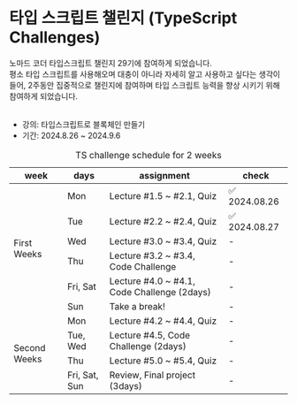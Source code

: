 # 타입 스크립트 챌린지 (TypeScript Challenges) <br />
노마드 코더 타입스크립트 챌린지 29기에 참여하게 되었습니다. <br />
평소 타입 스크립트를 사용해오며 대충이 아니라 자세히 알고 사용하고 싶다는 생각이 들어, 2주동안 집중적으로 챌린지에 참여하며 타입 스크립트 능력을 향상 시키기 위해 참여하게 되었습니다.<br /><br />

- 강의: 타입스크립트로 블록체인 만들기 <br />
- 기간: 2024.8.26 ~ 2024.9.6 <br />
<table>
  <caption>TS challenge schedule for 2 weeks</caption>
    <thead>
    <tr>
      <th scope="col">week</th>
      <th scope="col">days</th>
      <th scope="col">assignment</th>
      <th scope="col">check</th>
    </tr>
    </thead>
    <tbody>
      <tr>
        <td rowspan="6">First Weeks</td>
        <td>Mon</td>
        <td>Lecture #1.5 ~ #2.1, Quiz</td>
        <td>✅ 2024.08.26</td>
      </tr>
      <tr>
        <td>Tue</td>
        <td>Lecture #2.2 ~ #2.4, Quiz</td>
        <td>✅ 2024.08.27</td>
      </tr>
      <tr>
        <td>Wed</td>
        <td>Lecture #3.0 ~ #3.4, Quiz</td>
        <td> - </td>
      </tr>
      <tr>
        <td>Thu</td>
        <td>Lecture #3.2 ~ #3.4, Code Challenge</td>
        <td> - </td>
      </tr>
      <tr>
        <td>Fri, Sat</td>
        <td>Lecture #4.0 ~ #4.1, Code Challenge (2days)</td>
        <td> - </td>
      </tr>
      <tr>
        <td>Sun</td>
        <td>Take a break!</td>
        <td> - </td>
      </tr>
       <tr>
        <td rowspan="5">Second Weeks</td>
        <td>Mon</td>
        <td>Lecture #4.2 ~ #4.4, Quiz</td>
        <td> - </td>
      </tr>
      <tr>
        <td>Tue, Wed</td>
        <td>Lecture #4.5, Code Challenge (2days)</td>
        <td> - </td>
      </tr>
      <tr>
        <td>Thu</td>
        <td>Lecture #5.0 ~ #5.4, Quiz</td>
        <td> - </td>
      </tr>
      <tr>
        <td>Fri, Sat, Sun</td>
        <td>Review, Final project (3days)</td>
        <td> - </td>
      </tr>
    </tbody>
</table>